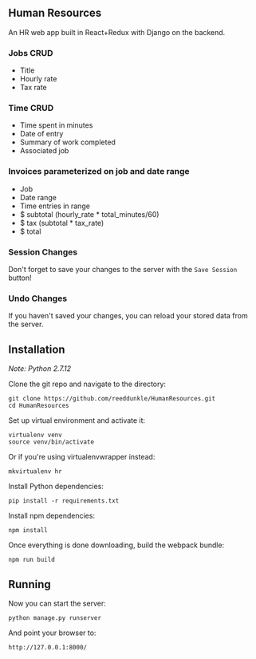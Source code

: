 Human Resources
----

An HR web app built in React+Redux with Django on the backend.

### Jobs CRUD

- Title
- Hourly rate
- Tax rate

### Time CRUD

- Time spent in minutes
- Date of entry
- Summary of work completed
- Associated job

### Invoices parameterized on job and date range

- Job
- Date range
- Time entries in range
- $ subtotal (hourly_rate * total_minutes/60)
- $ tax (subtotal * tax_rate)
- $ total

### Session Changes

Don't forget to save your changes to the server with the `Save Session` button!

### Undo Changes

If you haven't saved your changes, you can reload your stored data from the server.


Installation
----

*Note: Python 2.7.12*

Clone the git repo and navigate to the directory:

```
git clone https://github.com/reeddunkle/HumanResources.git
cd HumanResources
```

Set up virtual environment and activate it:

```
virtualenv venv
source venv/bin/activate
```

Or if you're using virtualenvwrapper instead:

```
mkvirtualenv hr
```

Install Python dependencies:

```
pip install -r requirements.txt
```

Install npm dependencies:

```
npm install
```

Once everything is done downloading, build the webpack bundle:

```
npm run build
```

Running
----

Now you can start the server:

```
python manage.py runserver
```

And point your browser to:

```
http://127.0.0.1:8000/
```
